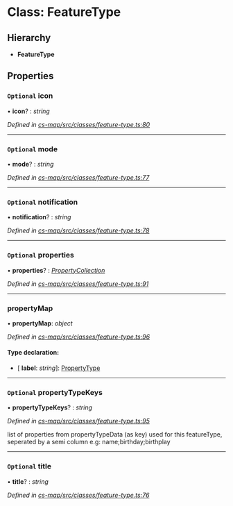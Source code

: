 # Class: FeatureType

## Hierarchy

* **FeatureType**

## Properties

### `Optional` icon

• **icon**? : *string*

*Defined in [cs-map/src/classes/feature-type.ts:80](https://github.com/TNOCS/csnext/blob/38d1409e/packages/cs-map/src/classes/feature-type.ts#L80)*

___

### `Optional` mode

• **mode**? : *string*

*Defined in [cs-map/src/classes/feature-type.ts:77](https://github.com/TNOCS/csnext/blob/38d1409e/packages/cs-map/src/classes/feature-type.ts#L77)*

___

### `Optional` notification

• **notification**? : *string*

*Defined in [cs-map/src/classes/feature-type.ts:78](https://github.com/TNOCS/csnext/blob/38d1409e/packages/cs-map/src/classes/feature-type.ts#L78)*

___

### `Optional` properties

• **properties**? : *[PropertyCollection](../modules/_cs_map_src_classes_feature_type_.md#propertycollection)*

*Defined in [cs-map/src/classes/feature-type.ts:91](https://github.com/TNOCS/csnext/blob/38d1409e/packages/cs-map/src/classes/feature-type.ts#L91)*

___

###  propertyMap

• **propertyMap**: *object*

*Defined in [cs-map/src/classes/feature-type.ts:96](https://github.com/TNOCS/csnext/blob/38d1409e/packages/cs-map/src/classes/feature-type.ts#L96)*

#### Type declaration:

* \[ **label**: *string*\]: [PropertyType](_cs_map_src_classes_feature_type_.propertytype.md)

___

### `Optional` propertyTypeKeys

• **propertyTypeKeys**? : *string*

*Defined in [cs-map/src/classes/feature-type.ts:95](https://github.com/TNOCS/csnext/blob/38d1409e/packages/cs-map/src/classes/feature-type.ts#L95)*

list of properties from propertyTypeData (as key) used for this featureType, seperated by a semi column
e.g: name;birthday;birthplay

___

### `Optional` title

• **title**? : *string*

*Defined in [cs-map/src/classes/feature-type.ts:76](https://github.com/TNOCS/csnext/blob/38d1409e/packages/cs-map/src/classes/feature-type.ts#L76)*
